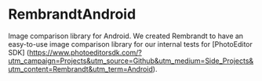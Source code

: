 # RembrandtAndroid
Image comparison library for Android. We created Rembrandt to have an easy-to-use image comparison library for our internal tests for [PhotoEditor SDK] (https://www.photoeditorsdk.com/?utm_campaign=Projects&utm_source=Github&utm_medium=Side_Projects&utm_content=Rembrandt&utm_term=Android). 
